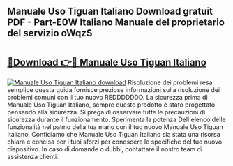 ## Manuale Uso Tiguan Italiano Download gratuit PDF - Part-E0W Italiano Manuale del proprietario del servizio oWqzS

# <h2><a href="http://dffiw23.blite.top/?on=Manuale+Uso+Tiguan+Italiano">🔗Download 👉🔴 Manuale Uso Tiguan Italiano</a></h2>

[![Manuale Uso Tiguan Italiano download](https://i.imgur.com/lujVjoI.png)](http://dffiw23.blite.top/?on=Manuale+Uso+Tiguan+Italiano)
Risoluzione dei problemi resa semplice questa guida fornisce preziose informazioni sulla risoluzione dei problemi comuni con il tuo nuovo REDDDDDDD. La sicurezza prima di Manuale Uso Tiguan Italiano, sempre questo prodotto è stato progettato pensando alla sicurezza. Si prega di osservare tutte le precauzioni di sicurezza durante il funzionamento. Sperimenta la potenza Dell'elenco delle funzionalità nel palmo della tua mano con il tuo nuovo Manuale Uso Tiguan Italiano. Confidiamo che Manuale Uso Tiguan Italiano sia stata una risorsa chiara e concisa per i tuoi sforzi per conoscere le specifiche del tuo nuovo dispositivo. In caso di domande o dubbi, contattare il nostro team di assistenza clienti.
